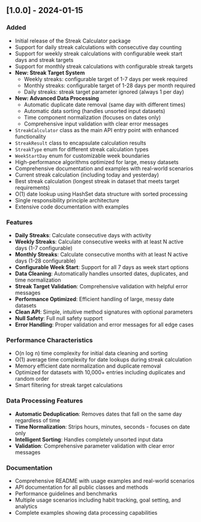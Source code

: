 ## [1.0.0] - 2024-01-15

### Added
- Initial release of the Streak Calculator package
- Support for daily streak calculations with consecutive day counting
- Support for weekly streak calculations with configurable week start days and streak targets
- Support for monthly streak calculations with configurable streak targets
- **New: Streak Target System**
  - Weekly streaks: configurable target of 1-7 days per week required
  - Monthly streaks: configurable target of 1-28 days per month required
  - Daily streaks: streak target parameter ignored (always 1 per day)
- **New: Advanced Data Processing**
  - Automatic duplicate date removal (same day with different times)
  - Automatic data sorting (handles unsorted input datasets)
  - Time component normalization (focuses on dates only)
  - Comprehensive input validation with clear error messages
- `StreakCalculator` class as the main API entry point with enhanced functionality
- `StreakResult` class to encapsulate calculation results
- `StreakType` enum for different streak calculation types
- `WeekStartDay` enum for customizable week boundaries
- High-performance algorithms optimized for large, messy datasets
- Comprehensive documentation and examples with real-world scenarios
- Current streak calculation (including today and yesterday)
- Best streak calculation (longest streak in dataset that meets target requirements)
- O(1) date lookup using HashSet data structure with sorted processing
- Single responsibility principle architecture
- Extensive code documentation with examples

### Features
- **Daily Streaks**: Calculate consecutive days with activity
- **Weekly Streaks**: Calculate consecutive weeks with at least N active days (1-7 configurable)
- **Monthly Streaks**: Calculate consecutive months with at least N active days (1-28 configurable)
- **Configurable Week Start**: Support for all 7 days as week start options
- **Data Cleaning**: Automatically handles unsorted dates, duplicates, and time normalization
- **Streak Target Validation**: Comprehensive validation with helpful error messages
- **Performance Optimized**: Efficient handling of large, messy date datasets
- **Clean API**: Simple, intuitive method signatures with optional parameters
- **Null Safety**: Full null safety support
- **Error Handling**: Proper validation and error messages for all edge cases

### Performance Characteristics
- O(n log n) time complexity for initial data cleaning and sorting
- O(1) average time complexity for date lookups during streak calculation
- Memory efficient date normalization and duplicate removal
- Optimized for datasets with 10,000+ entries including duplicates and random order
- Smart filtering for streak target calculations

### Data Processing Features
- **Automatic Deduplication**: Removes dates that fall on the same day regardless of time
- **Time Normalization**: Strips hours, minutes, seconds - focuses on date only
- **Intelligent Sorting**: Handles completely unsorted input data
- **Validation**: Comprehensive parameter validation with clear error messages

### Documentation
- Comprehensive README with usage examples and real-world scenarios
- API documentation for all public classes and methods
- Performance guidelines and benchmarks
- Multiple usage scenarios including habit tracking, goal setting, and analytics
- Complete examples showing data processing capabilities
